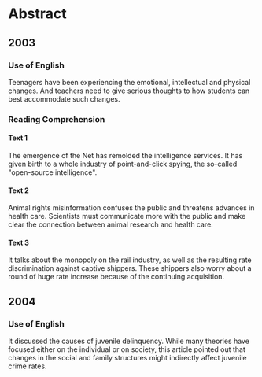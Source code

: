 # Abstract

## 2003

### Use of English

Teenagers have been experiencing the emotional, intellectual
and physical changes. And teachers need to give serious
thoughts to how students can best accommodate such changes.

### Reading Comprehension

#### Text 1

The emergence of the Net has remolded the intelligence services.
It has given birth to a whole industry of point-and-click spying,
the so-called "open-source intelligence".

#### Text 2

Animal rights misinformation confuses the public and threatens
advances in health care. Scientists must communicate more with the
public and make clear the connection between animal research
and health care.

#### Text 3

It talks about the monopoly on the rail industry, as well as
the resulting rate discrimination against captive shippers.
These shippers also worry about a round of huge rate increase
because of the continuing acquisition.

## 2004

### Use of English

It discussed the causes of juvenile delinquency. While many
theories have focused either on the individual or on society,
this article pointed out that changes in the social and family
structures might indirectly affect juvenile crime rates.
